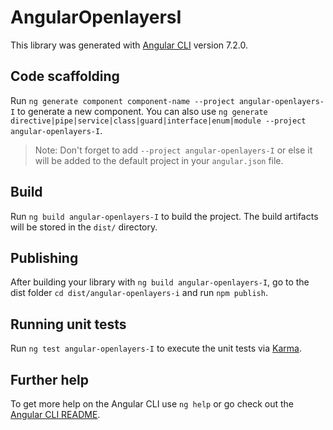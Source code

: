 # AngularOpenlayersI

This library was generated with [Angular CLI](https://github.com/angular/angular-cli) version 7.2.0.

## Code scaffolding

Run `ng generate component component-name --project angular-openlayers-I` to generate a new component. You can also use `ng generate directive|pipe|service|class|guard|interface|enum|module --project angular-openlayers-I`.
> Note: Don't forget to add `--project angular-openlayers-I` or else it will be added to the default project in your `angular.json` file. 

## Build

Run `ng build angular-openlayers-I` to build the project. The build artifacts will be stored in the `dist/` directory.

## Publishing

After building your library with `ng build angular-openlayers-I`, go to the dist folder `cd dist/angular-openlayers-i` and run `npm publish`.

## Running unit tests

Run `ng test angular-openlayers-I` to execute the unit tests via [Karma](https://karma-runner.github.io).

## Further help

To get more help on the Angular CLI use `ng help` or go check out the [Angular CLI README](https://github.com/angular/angular-cli/blob/master/README.md).
